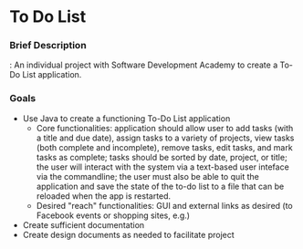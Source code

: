 # To Do List
### Brief Description
: An individual project with Software Development Academy to create a To-Do List application.

### Goals
* Use Java to create a functioning To-Do List application
    * Core functionalities: application should allow user to add tasks (with a title and due date), assign tasks to a variety of projects, view tasks (both complete and incomplete), remove tasks, edit tasks, and mark tasks as complete; tasks should be sorted by date, project, or title; the user will interact with the system via a text-based user inteface via the commandline; the user must also be able to quit the application and save the state of the to-do list to a file that can be reloaded when the app is restarted. 
    * Desired "reach" functionalities: GUI and external links as desired (to Facebook events or shopping sites, e.g.)
* Create sufficient documentation
* Create design documents as needed to facilitate project

